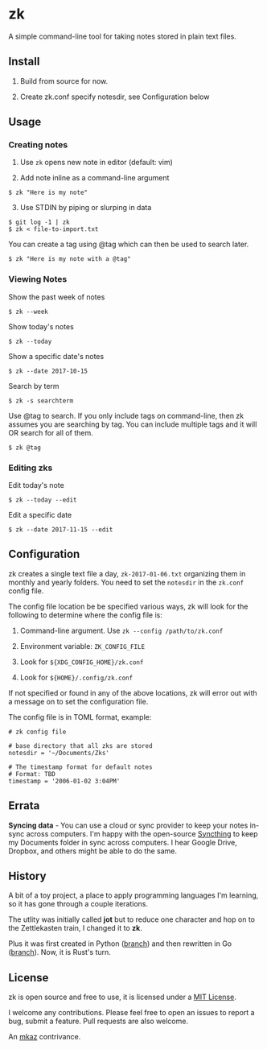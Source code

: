 
# zk

A simple command-line tool for taking notes stored in plain text files.

## Install

1. Build from source for now.

2. Create zk.conf specify notesdir, see Configuration below

## Usage

### Creating notes

1. Use `zk` opens new note in editor (default: vim)

2. Add note inline as a command-line argument
```
$ zk "Here is my note"
```

3. Use STDIN by piping or slurping in data
```
$ git log -1 | zk
$ zk < file-to-import.txt
```

You can create a tag using @tag which can then be used to search later.
```
$ zk "Here is my note with a @tag"
```

### Viewing Notes

Show the past week of notes
```
$ zk --week
```

Show today's notes
```
$ zk --today
```

Show a specific date's notes
```
$ zk --date 2017-10-15
```

Search by term
```
$ zk -s searchterm
```

Use @tag to search. If you only include tags on command-line, then zk assumes you are searching by tag. You can include multiple tags and it will OR search for all of them.
```
$ zk @tag
```

### Editing zks

Edit today's note
```
$ zk --today --edit
```

Edit a specific date
```
$ zk --date 2017-11-15 --edit
```

## Configuration

zk creates a single text file a day, `zk-2017-01-06.txt` organizing them in monthly and yearly folders. You need to set the `notesdir` in the `zk.conf` config file.

The config file location be be specified various ways, zk will look for the following to determine where the config file is:

1. Command-line argument. Use `zk --config /path/to/zk.conf`

2. Environment variable: `ZK_CONFIG_FILE`

3. Look for `${XDG_CONFIG_HOME}/zk.conf`

4. Look for `${HOME}/.config/zk.conf`

If not specified or found in any of the above locations, zk will error out with a message on to set the configuration file.

The config file is in TOML format, example:

```
# zk config file

# base directory that all zks are stored
notesdir = '~/Documents/Zks'

# The timestamp format for default notes
# Format: TBD
timestamp = '2006-01-02 3:04PM'
```

## Errata

**Syncing data** - You can use a cloud or sync provider to keep your notes in-sync across computers. I'm happy with the open-source [Syncthing](https://syncthing.net/) to keep my Documents folder in sync across computers. I hear Google Drive, Dropbox, and others might be able to do the same.

## History

A bit of a toy project, a place to apply programming languages I'm learning, so it has gone through a couple iterations.

The utlity was initially called **jot** but to reduce one character and hop on to the Zettlekasten train, I changed it to **zk**.

Plus it was first created in Python ([branch](https://github.com/mkaz/zk/tree/python)) and then rewritten in Go ([branch](https://github.com/mkaz/zk/tree/golang)).  Now, it is Rust's turn.

## License

zk is open source and free to use, it is licensed under a <a rel="license" href="https://opensource.org/licenses/MIT">MIT License</a>.

I welcome any contributions. Please feel free to open an issues to report a bug, submit a feature. Pull requests are also welcome.

An [mkaz](https://mkaz.blog/) contrivance.

